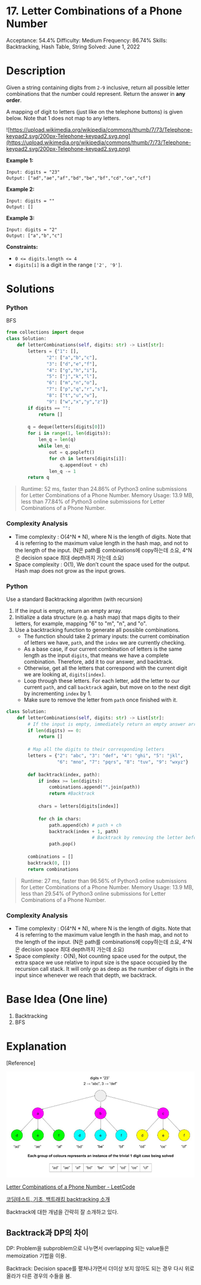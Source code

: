# 17. Letter Combinations of a Phone Number

Acceptance: 54.4%
Difficulty: Medium
Frequency: 86.74%
Skills: Backtracking, Hash Table, String
Solved: June 1, 2022

# Description

Given a string containing digits from `2-9` inclusive, return all possible letter combinations that the number could represent. Return the answer in **any order**.

A mapping of digit to letters (just like on the telephone buttons) is given below. Note that 1 does not map to any letters.

![https://upload.wikimedia.org/wikipedia/commons/thumb/7/73/Telephone-keypad2.svg/200px-Telephone-keypad2.svg.png](https://upload.wikimedia.org/wikipedia/commons/thumb/7/73/Telephone-keypad2.svg/200px-Telephone-keypad2.svg.png)

**Example 1:**

```
Input: digits = "23"
Output: ["ad","ae","af","bd","be","bf","cd","ce","cf"]

```

**Example 2:**

```
Input: digits = ""
Output: []

```

**Example 3:**

```
Input: digits = "2"
Output: ["a","b","c"]

```

**Constraints:**

- `0 <= digits.length <= 4`
- `digits[i]` is a digit in the range `['2', '9']`.

# Solutions

### Python

BFS

```python
from collections import deque
class Solution:
    def letterCombinations(self, digits: str) -> List[str]:
        letters = {"1": [],
               "2": ["a","b","c"],
               "3": ["d","e","f"],
               "4": ["g","h","i"],
               "5": ["j","k","l"],
               "6": ["m","n","o"],
               "7": ["p","q","r","s"],
               "8": ["t","u","v"],
               "9": ["w","x","y","z"]}
        if digits == "":
            return []

        q = deque(letters[digits[0]])
        for i in range(1, len(digits)):
            len_q = len(q)
            while len_q:
                out = q.popleft()
                for ch in letters[digits[i]]:
                    q.append(out + ch)
                len_q -= 1
        return q
```

> Runtime: 52 ms, faster than 24.86% of Python3 online submissions for Letter Combinations of a Phone Number.
> Memory Usage: 13.9 MB, less than 77.84% of Python3 online submissions for Letter Combinations of a Phone Number.

### Complexity Analysis

- Time complexity : O(4^N \* N), where N is the length of digits. Note that 4 is referring to the maximum value length in the hash map, and not to the length of the input.
  (N은 path를 combinations에 copy하는데 소요, 4^N은 decision space 최대 depth까지 가는데 소요)
- Space complexity : O(1), We don’t count the space used for the output. Hash map does not grow as the input grows.

### Python

Use a standard Backtracking algorithm (with recursion)

1. If the input is empty, return an empty array.
2. Initialize a data structure (e.g. a hash map) that maps digits to their letters, for example, mapping "6" to "m", "n", and "o".
3. Use a backtracking function to generate all possible combinations.
   - The function should take 2 primary inputs: the current combination of letters we have, `path`, and the `index` we are currently checking.
   - As a base case, if our current combination of letters is the same length as the input `digits`, that means we have a complete combination. Therefore, add it to our answer, and backtrack.
   - Otherwise, get all the letters that correspond with the current digit we are looking at, `digits[index]`.
   - Loop through these letters. For each letter, add the letter to our current `path`, and call `backtrack` again, but move on to the next digit by incrementing `index` by 1.
   - Make sure to remove the letter from `path` once finished with it.

```python
class Solution:
    def letterCombinations(self, digits: str) -> List[str]:
        # If the input is empty, immediately return an empty answer array
        if len(digits) == 0:
            return []

        # Map all the digits to their corresponding letters
        letters = {"2": "abc", "3": "def", "4": "ghi", "5": "jkl",
                   "6": "mno", "7": "pqrs", "8": "tuv", "9": "wxyz"}

        def backtrack(index, path):
            if index >= len(digits):
                combinations.append("".join(path))
                return #Backtrack

            chars = letters[digits[index]]

            for ch in chars:
                path.append(ch) # path + ch
                backtrack(index + 1, path)
								# Backtrack by removing the letter before moving onto the next
                path.pop()

        combinations = []
        backtrack(0, [])
        return combinations
```

> Runtime: 27 ms, faster than 96.56% of Python3 online submissions for Letter Combinations of a Phone Number.
> Memory Usage: 13.9 MB, less than 29.54% of Python3 online submissions for Letter Combinations of a Phone Number.

### Complexity Analysis

- Time complexity : O(4^N \* N), where N is the length of digits. Note that 4 is referring to the maximum value length in the hash map, and not to the length of the input.
  (N은 path를 combinations에 copy하는데 소요, 4^N은 decision space 최대 depth까지 가는데 소요)
- Space complexity : O(N), Not counting space used for the output, the extra space we use relative to input size is the space occupied by the recursion call stack. It will only go as deep as the number of digits in the input since whenever we reach that depth, we backtrack.

# Base Idea (One line)

1. Backtracking
2. BFS

# Explanation

[Reference]

![17](source/17.png)

[Letter Combinations of a Phone Number - LeetCode](https://leetcode.com/problems/letter-combinations-of-a-phone-number/solution/)

[코딩테스트, 기초, 백트래킹 backtracking 소개](https://www.youtube.com/watch?v=Ar40zcPoKEI)

Backtrack에 대한 개념을 간략히 잘 소개하고 있다.

## Backtrack과 DP의 차이

DP: Problem을 subproblem으로 나누면서 overlapping 되는 value들은 memoization 기법을 이용.

Backtrack: Decision space를 펼쳐나가면서 더이상 보지 않아도 되는 경우 다시 위로 올라가 다른 경우의 수들을 봄.
